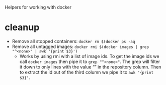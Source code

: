 Helpers for working with docker

# cleanup
- Remove all stopped containers: `docker rm $(docker ps -aq`
- Remove all untagged images: `docker rmi $(docker images | grep "^<none>" | awk '{print $3}')`
  - Works by using rmi with a list of image ids. To get the image ids we call `docker images` then pipe it to `grep "^<none>"`. The grep will filter it down to only lines with the value “<none>” in the repository column. Then to extract the id out of the third column we pipe it to `awk '{print $3}'`.

